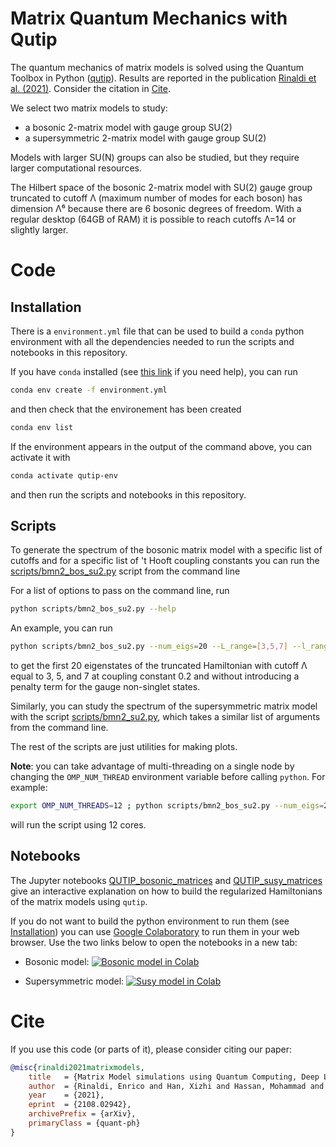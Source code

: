 # Matrix Quantum Mechanics with Qutip

The quantum mechanics of matrix models is solved using the Quantum Toolbox in Python ([qutip](www.qutip.org)).
Results are reported in the publication [Rinaldi et al. (2021)](www.arxiv.org/abs/2108.02942).
Consider the citation in [Cite](#cite).

We select two matrix models to study:

- a bosonic 2-matrix model with gauge group SU(2) 
- a supersymmetric 2-matrix model with gauge group SU(2)

Models with larger SU(N) groups can also be studied, but they require larger computational resources.

The Hilbert space of the bosonic 2-matrix model with SU(2) gauge group truncated to cutoff Λ (maximum number of modes for each boson) has dimension Λ⁶ because there are 6 bosonic degrees of freedom.
With a regular desktop (64GB of RAM) it is possible to reach cutoffs Λ=14 or slightly larger.

# Code

## Installation

There is a `environment.yml` file that can be used to build a `conda` python environment with all the dependencies needed to run the scripts and notebooks in this repository.

If you have `conda` installed (see [this link](https://docs.conda.io/projects/conda/en/latest/) if you need help), you can run 
```bash
conda env create -f environment.yml
```
and then check that the environement has been created
```bash
conda env list
```

If the environment appears in the output of the command above, you can activate it with
```bash
conda activate qutip-env
```
and then run the scripts and notebooks in this repository.

## Scripts

To generate the spectrum of the bosonic matrix model with a specific list of cutoffs and for a specific list of 't Hooft coupling constants you can run the [scripts/bmn2_bos_su2.py](./scripts/bmn2_bos_su2.py) script from the command line

For a list of options to pass on the command line, run
```bash
python scripts/bmn2_bos_su2.py --help
```

An example, you can run
```bash
python scripts/bmn2_bos_su2.py --num_eigs=20 --L_range=[3,5,7] --l_range=[0.2] --penalty=False
```
to get the first 20 eigenstates of the truncated Hamiltonian with cutoff Λ equal to 3, 5, and 7 at coupling constant 0.2 and without introducing a penalty term for the gauge non-singlet states.

Similarly, you can study the spectrum of the supersymmetric matrix model with the script [scripts/bmn2_su2.py](./scripts/bmn2_su2.py), which takes a similar list of arguments from the command line.

The rest of the scripts are just utilities for making plots.

**Note**: you can take advantage of multi-threading on a single node by changing the `OMP_NUM_THREAD` environment variable before calling `python`.
For example:
```bash
export OMP_NUM_THREADS=12 ; python scripts/bmn2_bos_su2.py --num_eigs=20 --L_range=[3,5,7] --l_range=[0.2] --penalty=False
```
will run the script using 12 cores.
## Notebooks

The Jupyter notebooks [QUTIP_bosonic_matrices](./notebooks/QUTIP_bosonic_matrices.ipynb) and [QUTIP_susy_matrices](./notebooks/QUTIP_susy_matrices.ipynb) give an interactive explanation on how to build the regularized Hamiltonians of the matrix models using `qutip`.

If you do not want to build the python environment to run them (see [Installation](#installation)) you can use [Google Colaboratory](colab.research.google.com) to run them in your web browser.
Use the two links below to open the notebooks in a new tab:

- Bosonic model: [![Bosonic model in Colab](https://colab.research.google.com/assets/colab-badge.svg)](https://colab.research.google.com/drive/1U_H6Fl9AWkUsMLZQ_bawVvRT-vJDTHz5?usp=sharing)

- Supersymmetric model: [![Susy model in Colab](https://colab.research.google.com/assets/colab-badge.svg)](https://colab.research.google.com/drive/1TXSzdcUGudCVJAQZTle1cPyhSN-BZQAr?usp=sharing)


# Cite

If you use this code (or parts of it), please consider citing our paper:
```bibtex
@misc{rinaldi2021matrixmodels,
    title   = {Matrix Model simulations using Quantum Computing, Deep Learning, and Lattice Monte Carlo}, 
    author  = {Rinaldi, Enrico and Han, Xizhi and Hassan, Mohammad and Feng, Yuan and Nori, Franco and McGuigan, Michael and Hanada, Masanori},
    year    = {2021},
    eprint  = {2108.02942},
    archivePrefix = {arXiv},
    primaryClass = {quant-ph}
}
```